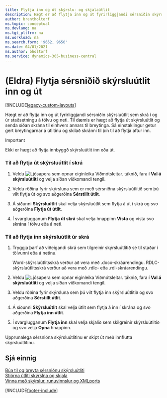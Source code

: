 ```yaml
---
title: Flytja inn og út skýrslu- og skjalaútlit
description: Hægt er að flytja inn og út fyrirliggjandi sérsniðin skýrsluútlit sem skrá í og úr staðsetningu á tölvu og neti.
author: brentholtorf
ms.topic: conceptual
ms.devlang: na
ms.tgt_pltfrm: na
ms.workload: na
ms.search.form: '9652, 9650'
ms.date: 04/01/2021
ms.author: bholtorf
ms.service: dynamics-365-business-central
---
```

# (Eldra) Flytja sérsniðið skýrsluútlit inn og út

[!INCLUDE[legacy-custom-layouts](includes/legacy-custom-layouts.md)]

Hægt er að flytja inn og út fyrirliggjandi sérsniðin skýrsluútlit sem skrá í og úr staðsetningu á tölvu og neti. Til dæmis er hægt að flytja út skýrsluútlit og senda síðan skrána til einhvers annars til breytinga. Sá einstaklingur getur gert breytingarnar á útlitinu og skilað skránni til þín til að flytja aftur inn.  

> [!IMPORTANT]  
>  Ekki er hægt að flytja innbyggð skýrsluútlit inn eða út.  

### Til að flytja út skýrsluútlit í skrá  

1.  Veldu ![Ljósapera sem opnar eiginleika Viðmótsleitar.](media/ui-search/search_small.png "Segðu mér hvað þú vilt gera") táknið, fara í **Val á skýrsluútliti** og velja síðan viðkomandi tengil.  

2.  Veldu röðina fyrir skýrsluna sem er með sérsniðna skýrsluútlitið sem þú vilt flytja út og svo aðgerðina **Sérstillt útlit**.  

3.  Á síðunni **Skýrsluútlit** skal velja skýrsluútlit sem flytja á út í skrá og svo aðgerðina **Flytja út útlit**.  

4.  Í svarglugganum **Flytja út skrá** skal velja hnappinn **Vista** og vista svo skrána í tölvu eða á neti.  

### Til að flytja inn skýrsluútlit úr skrá  

1.  Tryggja þarf að viðeigandi skrá sem tilgreinir skýrsluútlitið sé til staðar í tölvunni eða á netinu.  

     Word-skýrsluútlitsskrá verður að vera með .docx-skráarendingu. RDLC-skýrsluútlitsskrá verður að vera með .rdlc- eða .rdl-skráarendingu.  

2.  Veldu ![Ljósapera sem opnar eiginleika Viðmótsleitar.](media/ui-search/search_small.png "Segðu mér hvað þú vilt gera") táknið, fara í **Val á skýrsluútliti** og velja síðan viðkomandi tengil.  

3.  Veldu röðina fyrir skýrsluna sem þú vilt flytja inn skýrsluútlitið og svo aðgerðina **Sérstillt útlit**.  

4.  Á síðunni **Skýrsluútlit** skal velja útlit sem flytja á inn í skrána og svo aðgerðina **Flytja inn útlit**.  

5.  Í svarglugganum **Flytja inn** skal velja skjalið sem skilgreinir skýrsluútlitið og svo velja **Opna** hnappinn.  

 Upprunalega sérsniðna skýrsluútlitinu er skipt út með innflutta skýrsluútlitinu.  

## Sjá einnig

[Búa til og breyta sérsniðnu skýrsluútliti](ui-how-create-custom-report-layout.md)   
[Stjórna útliti skýrslna og skjala](ui-manage-report-layouts.md)  
[Vinna með skýrslur, runuvinnslur og XMLports](ui-work-report.md)    


[!INCLUDE[footer-include](includes/footer-banner.md)]
